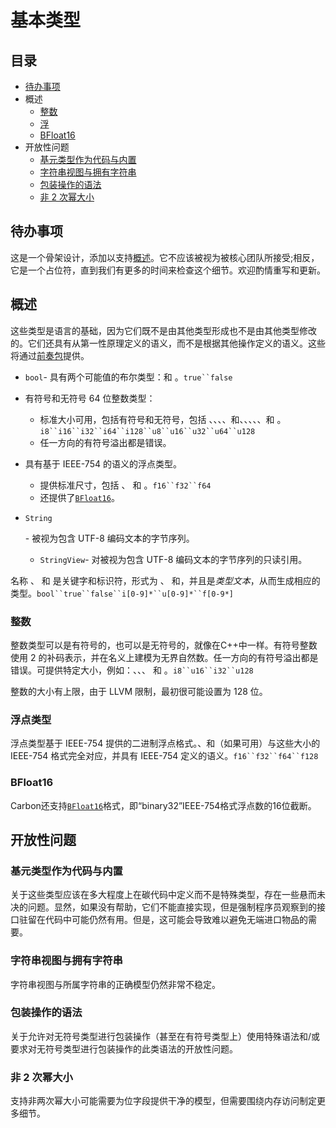# 基本类型

## 目录

- [待办事项](#todo)
- 概述
  - [整数](#integers)
  - [浮](#floats)
  - [BFloat16](#bfloat16)
- 开放性问题
  - [基元类型作为代码与内置](#primitive-types-as-code-vs-built-in)
  - [字符串视图与拥有字符串](#string-view-vs-owning-string)
  - [包装操作的语法](#syntax-for-wrapping-operations)
  - [非 2 次幂大小](#non-power-of-two-sizes)

## 待办事项

这是一个骨架设计，添加以支持[概述](README.md)。它不应该被视为被核心团队所接受;相反，它是一个占位符，直到我们有更多的时间来检查这个细节。欢迎酌情重写和更新。

## 概述

这些类型是语言的基础，因为它们既不是由其他类型形成也不是由其他类型修改的。它们还具有从第一性原理定义的语义，而不是根据其他操作定义的语义。这些将通过[前奏包](README.md#name-lookup-for-common-types)提供。

- `bool`- 具有两个可能值的布尔类型：和 。`true``false`

- 有符号和无符号 64 位整数类型：

  - 标准大小可用，包括有符号和无符号，包括 、、、、和、、、、、和 。`i8``i16``i32``i64``i128``u8``u16``u32``u64``u128`
  - 任一方向的有符号溢出都是错误。

- 具有基于 IEEE-754 的语义的浮点类型。

  - 提供标准尺寸，包括 、 和 。`f16``f32``f64`
  - 还提供了[`BFloat16`](primitive_types.md#bfloat16)。

- ```
  String
  ```

  \- 被视为包含 UTF-8 编码文本的字节序列。

  - `StringView`- 对被视为包含 UTF-8 编码文本的字节序列的只读引用。

名称 、 和 是关键字和标识符，形式为 、 和，并且是*类型文本*，从而生成相应的类型。`bool``true``false``i[0-9]*``u[0-9]*``f[0-9*]`

### 整数

整数类型可以是有符号的，也可以是无符号的，就像在C++中一样。有符号整数使用 2 的补码表示，并在名义上建模为无界自然数。任一方向的有符号溢出都是错误。可提供特定大小，例如：、、、 和 。`i8``u16``i32``u128`

整数的大小有上限，由于 LLVM 限制，最初很可能设置为 128 位。

### 浮点类型

浮点类型基于 IEEE-754 提供的二进制浮点格式。、和（如果可用）与这些大小的 IEEE-754 格式完全对应，并具有 IEEE-754 定义的语义。`f16``f32``f64``f128`

### BFloat16

Carbon还支持[`BFloat16`](https://en.wikipedia.org/wiki/Bfloat16_floating-point_format)格式，即“binary32”IEEE-754格式浮点数的16位截断。

## 开放性问题

### 基元类型作为代码与内置

关于这些类型应该在多大程度上在碳代码中定义而不是特殊类型，存在一些悬而未决的问题。显然，如果没有帮助，它们不能直接实现，但是强制程序员观察到的接口驻留在代码中可能仍然有用。但是，这可能会导致难以避免无端进口物品的需要。

### 字符串视图与拥有字符串

字符串视图与所属字符串的正确模型仍然非常不稳定。

### 包装操作的语法

关于允许对无符号类型进行包装操作（甚至在有符号类型上）使用特殊语法和/或要求对无符号类型进行包装操作的此类语法的开放性问题。

### 非 2 次幂大小

支持非两次幂大小可能需要为位字段提供干净的模型，但需要围绕内存访问制定更多细节。